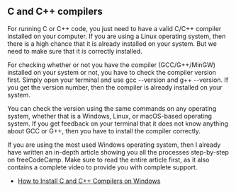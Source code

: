 ## C and C++ compilers

For running C or C++ code, you just need to have a valid C/C++ compiler installed on your computer. If you are using a Linux operating system, then there is a high chance that it is already installed on your system. But we need to make sure that it is correctly installed.

For checking whether or not you have the compiler (GCC/G++/MinGW) installed on your system or not, you have to check the compiler version first. Simply open your terminal and use gcc --version and g++ --version. If you get the version number, then the compiler is already installed on your system.

You can check the version using the same commands on any operating system, whether that is a Windows, Linux, or macOS-based operating system. If you get feedback on your terminal that it does not know anything about GCC or G++, then you have to install the compiler correctly.

If you are using the most used Windows operating system, then I already have written an in-depth article showing you all the processes step-by-step on freeCodeCamp. Make sure to read the entire article first, as it also contains a complete video to provide you with complete support.

- [How to Install C and C++ Compilers on Windows](https://www.freecodecamp.org/news/how-to-install-c-and-cpp-compiler-on-windows/)
